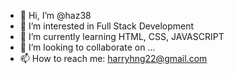 - 👋 Hi, I’m @haz38
- 👀 I’m interested in Full Stack Development   
- 🌱 I’m currently learning HTML, CSS, JAVASCRIPT
- 💞️ I’m looking to collaborate on ...
- 📫 How to reach me: harryhng22@gmail.com

<!---
haz38/haz38 is a ✨ special ✨ repository because its `README.md` (this file) appears on your GitHub profile.
You can click the Preview link to take a look at your changes.
--->

